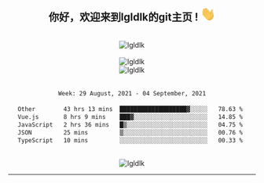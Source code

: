 <div align="center">
<h2> 你好，欢迎来到lgldlk的git主页 ! <img src="https://github.com/lgldlk/lgldlk/blob/main/gifs/Hi.gif" width="30px"></h2>
</div>

<div align="center">
 </br>
 <img src="http://aiitapp.cn:8091/?color=rgba(37,144,118,1)&shadowColor=rgba(12,16,20,1)&fontSize=120&&shadowOffsetX=9&shadowOffsetY=11" height="26px" alt="lgldlk" />
 </br>

   </br>
 <img src="https://github-readme-stats.vercel.app/api?username=lgldlk&show_icons=true&theme=gotham&locale=cn" alt="lgldlk" />
 

</br>

<img  src="http://github-readme-stats.vercel.app/api/top-langs/?username=lgldlk&show_icons=true&theme=gotham&locale=cn&layout=compact" alt="lgldlk"/>  
</br>
</br>

<!--START_SECTION:waka-->
```text
Week: 29 August, 2021 - 04 September, 2021

Other        43 hrs 13 mins  ███████████████████▓░░░░░   78.63 % 
Vue.js       8 hrs 9 mins    ███▓░░░░░░░░░░░░░░░░░░░░░   14.85 % 
JavaScript   2 hrs 36 mins   █▒░░░░░░░░░░░░░░░░░░░░░░░   04.75 % 
JSON         25 mins         ▒░░░░░░░░░░░░░░░░░░░░░░░░   00.76 % 
TypeScript   10 mins         ░░░░░░░░░░░░░░░░░░░░░░░░░   00.33 % 
```
<!--END_SECTION:waka-->

 </br>
  <img src="https://visitor-badge.glitch.me/badge?page_id=lgldlk" alt="lgldlk" />

---

 

